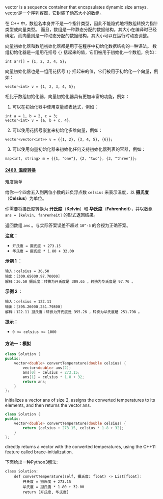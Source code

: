 vector is a sequence container that encapsulates dynamic size arrays.<br>
vector是一个序列容器，它封装了动态大小的数组。

在 C++ 中，数组名本身并不是一个指针类型，因此不能隐式地将数组转换为指针类型或向量类型。
而且，数组是一种静态分配的数据结构，其大小在编译时已经确定，而向量则是一种动态分配的数据结构，其大小可以在运行时动态调整。

向量初始化器和数组初始化器都是用于在程序中初始化数据结构的一种语法。
数组初始化器是一组用花括号 `{}` 括起来的值，它们被用于初始化一个数组，例如：
```
int arr[] = {1, 2, 3, 4, 5};
```
向量初始化器也是一组用花括号 `{}` 括起来的值，它们被用于初始化一个向量，例如：
```
vector<int> v = {1, 2, 3, 4, 5};
```
相比于数组初始化器，向量初始化器具有更加丰富的功能，例如：
1.  可以在初始化器中使用变量或表达式，例如：
```
int a = 1, b = 2, c = 3;
vector<int> v = {a, b + c, 4}; 
```
2.  可以使用花括号嵌套来初始化多维向量，例如：
```
vector<vector<int>> v = {{1, 2}, {3, 4, 5}, {6}};
```
3.  可以使用向量初始化器来初始化任何支持初始化器列表的容器，例如：
```
map<int, string> m = {{1, "one"}, {2, "two"}, {3, "three"}};
```

#### [2469. 温度转换](https://leetcode.cn/problems/convert-the-temperature/)

难度简单

给你一个四舍五入到两位小数的非负浮点数  `celsius`  来表示温度，以  **摄氏度**（**Celsius**）为单位。

你需要将摄氏度转换为  **开氏度**（**Kelvin**）和  **华氏度**（**Fahrenheit**），并以数组  `ans = [kelvin, fahrenheit]`  的形式返回结果。

返回数组 _`ans`_  。与实际答案误差不超过  `10^-5`  的会视为正确答案。

**注意：**

-   `开氏度 = 摄氏度 + 273.15`
-   `华氏度 = 摄氏度 * 1.80 + 32.00`

**示例 1 ：**
```
输入：celsius = 36.50
输出：[309.65000,97.70000]
解释：36.50 摄氏度：转换为开氏度是 309.65 ，转换为华氏度是 97.70 。
```
**示例 2 ：**
```
输入：celsius = 122.11
输出：[395.26000,251.79800]
解释：122.11 摄氏度：转换为开氏度是 395.26 ，转换为华氏度是 251.798 。
```
**提示：**

-   `0 <= celsius <= 1000`

#### 方法一：模拟
```cpp
class Solution {
public:
    vector<double> convertTemperature(double celsius) {
        vector<double> ans(2);
        ans[0] = celsius + 273.15;
        ans[1] = celsius * 1.8 + 32;
        return ans;
    }
};
```
initializes a vector ans of size 2, assigns the converted temperatures to its elements, and then returns the vector ans.
```cpp
class Solution {
public:
    vector<double> convertTemperature(double celsius) {
        return {celsius + 273.15, celsius * 1.8 + 32};
    }
};
```
directly returns a vector with the converted temperatures, using the C++11 feature called brace-initialization.

下面给出一种Python3解法:
```python3
class Solution:
    def convertTemperature(self, 摄氏度: float) -> List[float]:
        开氏度 = 摄氏度 + 273.15
        华氏度 = 摄氏度 * 1.80 + 32.00
        return [开氏度, 华氏度]
```
